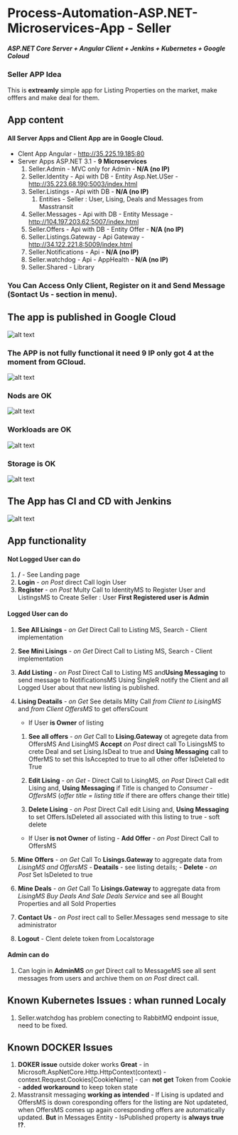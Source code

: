 # Process-Automation-ASP.NET-Microservices-App - Seller

##### ASP.NET Core Server + Angular Client + Jenkins + Kubernetes + Google Coloud

### Seller APP Idea
This is **extreamly** simple app for Listing Properties on the market,
make offfers and make deal for them.

## App content

#### All Server Apps and Client App are in Google Cloud.

- Clent App Angular - http://35.225.19.185:80
- Server Apps ASP.NET 3.1 - **9 Microservices**
	1. Seller.Admin - MVC only for Admin - **N/A (no IP)**
	2. Seller.Identity - Api with DB - Entity Asp.Net.USer - http://35.223.68.190:5003/index.html
	3. Seller.Listings - Api with DB - **N/A (no IP)**
		1. Entities - Seller : User, Lising, Deals and Messages from Masstransit
	4. Seller.Messages - Api with DB - Entity  Message - http://104.197.203.62:5007/index.html
	5. Seller.Offers - Api with DB - Entity Offer - **N/A (no IP)**
	6. Seller.Listings.Gateway - Api Gateway - http://34.122.221.8:5009/index.html
	7. Seller.Notifications - Api - **N/A (no IP)**
	8. Seller.watchdog - Api - AppHealth - **N/A (no IP)**
	9. Seller.Shared - Library
	
### You Can Access Only Client, Register on it and Send Message (Sontact Us - section in menu).

## The app is published in Google Cloud
![alt text](img/ProdCloud.png)

### The APP is not fully functional it need 9 IP only got 4 at the moment from GCloud.
![alt text](img/PordSvcs.png)

### Nods are OK
![alt text](img/ProdNodes.png)

### Workloads are OK
![alt text](img/ProdWrokLoads.png)

### Storage is OK
![alt text](img/ProdStorage.png)

## The App has CI and CD with Jenkins
![alt text](img/ProdJenkins.png)



## App functionality

#### Not Logged User can do
1. **/** - See Landing page
2. **Login** - *on Post* direct Call login User
3. **Register** - *on Post* Multy Call to IdentityMS to Register User and ListingsMS to Create Seller : User **First Registered user is Admin**

#### Logged User can do
1. **See All Lisings** - *on Get* Direct Call to Listing MS, Search - Client implementation
2. **See Mini Lisings** - *on Get* Direct Call to Listing MS, Search - Client implementation
3. **Add Listing** - *on Post* Direct Call to Listing MS and**Using Messaging** to send message to NotificationsMS Using SingleR
		notify the Client and all Logged User about that new listing is published.
4. **Lising Deatails** - *on Get* See details Milty Call *from Client to LisingMS* and  *from Client OffersMS* to get offersCount
		
	-  If User **is Owner** of listing
		
	1.  **See all offers** - *on Get* Call to **Lising.Gateway** ot agregete data from OffersMS And LisingMS
				**Accept**	*on Post* direct call To LisingsMS to crete Deal and set Lising.IsDeal to true and
				**Using Messaging** call to OfferMS to set this IsAccepted to true to all other offer IsDeleted to True
				
	2.  **Edit Lising** - *on Get* - Direct Call to LisingMS, *on Post* Direct Call edit Lising and,
			**Using Messaging** if Title is changed to *Consumer - OffersMS* (*offer title = listing title* if there are offers change thеir title)
			
	3.  **Delete Lising** - *on Post* Direct Call edit Lising and, **Using Messaging** to set Offers.IsDeleted all associated with this listing 
			to true - soft delete
			
	- If User **is not Owner** of listing - **Add Offer** - *on Post* Direct Call to OffersMS
5. **Mine Offers** - *on Get*  Call To **Lisings.Gateway** to aggregate data from  *LisingMS and OffersMS*
		- **Deatails** - see listing details;
		- **Delete** - *on Post* Set IsDeleted to true
6. **Mine Deals** - *on Get*  Call To **Lisings.Gateway** to aggregate data from  *LisingMS Buy Deals And Sale Deals Service*
		and see all Bought Properties and all Sold Properties
7. **Contact Us** - *on Post* irect call to Seller.Messages send message to site administrator 
8. **Logout** - Clent delete token from Localstorage 
	
#### Admin can do
1. Can login in **AdminMS** *on get* Direct call to MessageMS see all sent messages from users and archive them on *on Post* direct call.

## Known Kubernetes Issues : whan runned Localy
1. Seller.watchdog has problem conecting to RabbitMQ endpoint issue, need to be fixed.

## Known DOCKER Issues
1. **DOKER issue** outside doker works **Great** - in Microsoft.AspNetCore.Http.HttpContext(context) - context.Request.Cookies[CookieName] - can **not get** Token from Cookie - **added workaround** to keep token state
2. Masstransit messaging **working as intended** - If Lising is updated and OffersMS is down coresponding offers for the listing are Not updateted, when OffersMS comes up again coresponding offers are automatically updated. **But** in Messages Entity - IsPublished property is **always true !?**.
		